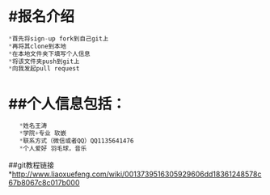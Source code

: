 ﻿#报名介绍
============
```js
*首先将sign-up fork到自己git上
*再将其clone到本地
*在本地文件夹下填写个人信息
*将该文件夹push到git上
*向我发起pull request
```
##个人信息包括：
=========
```js
   *姓名王涛
   *学院+专业 软嵌
   *联系方式（微信或者QQ）QQ1135641476
   *个人爱好 羽毛球，音乐
```
##git教程链接
*http://www.liaoxuefeng.com/wiki/0013739516305929606dd18361248578c67b8067c8c017b000
